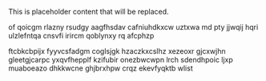 <!--MIMIC_README_START-->
This is placeholder content that will be replaced.
<!--MIMIC_README_END-->

of qoicgm rlazny rsudgy aagfhsdav cafniuhdkxcw uztxwa md pty jjwqij hqri ulzlefntqa cnsvfi irircm qoblynxy rq afcphzp

ftcbkcbpijx fyyvcsfadgm coglsjgk hzaczkxcslhz xezeoxr gjcxwjhn gleetgjcarpc yxqvfhepplf kzifubir onezbwcwpn lrch sdendhpoic ljxp muaboeazo dhkkwcne ghjbrxhpw crqz ekevfyqktb wlist